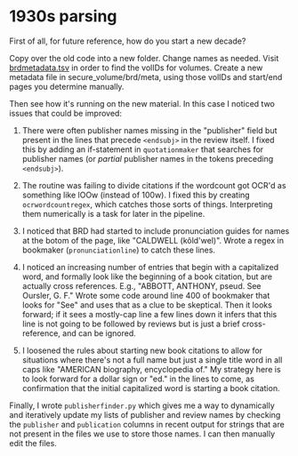 1930s parsing
=============

First of all, for future reference, how do you start a new decade?

Copy over the old code into a new folder. Change names as needed. Visit [brdmetadata.tsv](https://github.com/tedunderwood/reviews/blob/master/metadata/brdmetadata.tsv) in order to find the volIDs for volumes. Create a new metadata file in secure_volume/brd/meta, using those volIDs and start/end pages you determine manually.

Then see how it's running on the new material. In this case I noticed two issues that could be improved:

1) There were often publisher names missing in the "publisher" field but present in the lines that precede ```<endsubj>``` in the review itself. I fixed this by adding an if-statement in ```quotationmaker``` that searches for publisher names (or *partial* publisher names in the tokens preceding ```<endsubj>```).

2) The routine was failing to divide citations if the wordcount got OCR'd as something like lOOw (instead of 100w). I fixed this by creating ```ocrwordcountregex```, which catches those sorts of things. Interpreting them numerically is a task for later in the pipeline.

3) I noticed that BRD had started to include pronunciation guides for names at the botom of the page, like "CALDWELL (kôld'wel)". Wrote a regex in bookmaker (```pronunciationline```) to catch these lines.

4) I noticed an increasing number of entries that begin with a capitalized word, and formally look like the beginning of a book citation, but are actually cross references. E.g., "ABBOTT, ANTHONY, pseud. See Oursler, G. F." Wrote some code around line 400 of bookmaker that looks for "See" and uses that as a clue to be skeptical. Then it looks forward; if it sees a mostly-cap line a few lines down it infers that this line is not going to be followed by reviews but is just a brief cross-reference, and can be ignored.

5) I loosened the rules about starting new book citations to allow for situations where there's not a full name but just a single title word in all caps like "AMERICAN biography, encyclopedia of." My strategy here is to look forward for a dollar sign or "ed." in the lines to come, as confirmation that the initial capitalized word is starting a book citation.

Finally, I wrote ```publisherfinder.py``` which gives me a way to dynamically and iteratively update my lists of publisher and review names by checking the ```publisher``` and ```publication``` columns in recent output for strings that are not present in the files we use to store those names. I can then manually edit the files.
